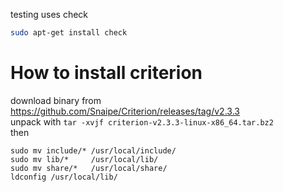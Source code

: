 testing uses check

```bash
sudo apt-get install check
```

# How to install criterion
download binary from https://github.com/Snaipe/Criterion/releases/tag/v2.3.3 \
unpack with `tar -xvjf criterion-v2.3.3-linux-x86_64.tar.bz2` \
then
```
sudo mv include/* /usr/local/include/
sudo mv lib/*     /usr/local/lib/
sudo mv share/*   /usr/local/share/
ldconfig /usr/local/lib/
```